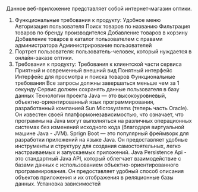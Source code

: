 Данное веб-приложение представляет собой интернет-магазин оптики.
1) Функциональные требования к продукту:
     Удобное меню
     Авторизация пользователя
     Поиск товаров по названию
     Фильтрация товаров по бренду производителся
     Добавление товаров в корзину
     Добавление товаров в каталог пользователем с правами администратора
     Администрирование пользователей
2) Портрет пользователя: пользователь-человек, который нуждается в онлайн-заказе оптики.
3) Требования к продукту:
  Требования к клиентской части сервиса
    Приятный и современный внешний вид
    Понятный интерфейс
    Интерфейс для просмотра и поиска товаров
Функциональные требования
  Все запросы должны завершаться меньше чем за 1 секунду
  Сервис должен сохранять данные пользователя в базу данных
Технологии проекта
  Java — это высокоуровневый, объектно-ориентированный язык программирования, разработанный компанией Sun Microsystems (теперь часть Oracle). Он известен   своей платформонезависимостью, что означает, что программы на Java могут выполняться на различных операционных системах без изменений исходного кода (благодаря виртуальной машине Java - JVM).
  Sprign Boot — это популярный фреймворк для разработки приложений на языке Java. Он предоставляет удобные инструменты и структуру для создания самостоятельных, легко настраиваемых и запускаемых приложений. 
  Java Persistence Api - это стандартный Java API, который облегчает взаимодействие с базами данных с использованием объектно-ориентированного программирования. Он предоставляет удобный способ описания объектов приложения и их отображения в реляционные базы данных. 
Установка зависимостей
